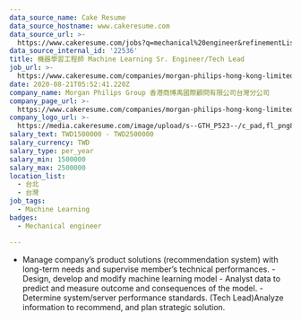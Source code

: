 ```yaml
---
data_source_name: Cake Resume
data_source_hostname: www.cakeresume.com
data_source_url: >-
  https://www.cakeresume.com/jobs?q=mechanical%20engineer&refinementList%5Blang_name%5D%5B0%5D=English&refinementList%5Bsalary_type%5D=per_year&range%5Bsalary_range%5D%5Bmin%5D=1000000&page=3
data_source_internal_id: '22536'
title: 機器學習工程師 Machine Learning Sr. Engineer/Tech Lead
job_url: >-
  https://www.cakeresume.com/companies/morgan-philips-hong-kong-limited-taiwan-branch/jobs/machine-learning-sr-engineer-tech-lead
date: 2020-08-21T05:52:41.220Z
company_name: Morgan Philips Group 香港商博禹國際顧問有限公司台灣分公司
company_page_url: >-
  https://www.cakeresume.com/companies/morgan-philips-hong-kong-limited-taiwan-branch
company_logo_url: >-
  https://media.cakeresume.com/image/upload/s--GTH_P523--/c_pad,fl_png8,h_200,w_200/v1568172484/nvzyjpche72gydugggfm.png
salary_text: TWD1500000 - TWD2500000
salary_currency: TWD
salary_type: per_year
salary_min: 1500000
salary_max: 2500000
location_list:
  - 台北
  - 台灣
job_tags:
  - Machine Learning
badges:
  - Mechanical engineer

---
```


- Manage company’s product solutions (recommendation system) with long-term needs and supervise member’s technical performances. - Design, develop and modify machine learning model - Analyst data to predict and measure outcome and consequences of the model. - Determine system/server performance standards. (Tech Lead)Analyze information to recommend, and plan strategic solution.